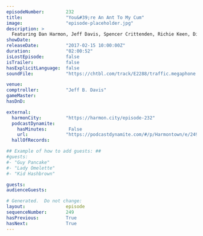 ```yaml
---
episodeNumber:        232
title:                "You&#39;re An Ant To My Cum"
image:                "episode-placeholder.jpg"
description: >
  Featuring Dan Harmon, Jeff Davis, Spencer Crittenden, Richie Keen, Dino Stamatopoulos, Scott Adsit, Britta Phillips, Rob Schrab and Steve Levy.
showDate:             
releaseDate:          "2017-02-15 10:00:00Z"
duration:             "02:00:52"
isLostEpisode:        false
isTrailer:            false
hasExplicitLanguage:  false
soundFile:            "https://chtbl.com/track/E2288/traffic.megaphone.fm/STA5112786742.mp3?updated=1596825121"

venue:                
comptroller:          "Jeff B. Davis"
gameMaster:           
hasDnD:               

external:
  harmonCity:         "https://harmon.city/episode-232"
  podcastDynamite:
    hasMinutes:        False
    url:              "https://podcastdynamite.com/#/p/Harmontown/e/249/232"
  hallOfRecords:      

## Example of how to add guests: ##
#guests:
#- "Guy Pancake"
#- "Lady Omelette"
#- "Kid Hashbrown"

guests:
audienceGuests:

# Generated.  Do not change:
layout:               episode
sequenceNumber:       249
hasPrevious:          True
hasNext:              True
---
```


<!-- The episode description will be rendered here -->
<!-- Add your content below here -->

